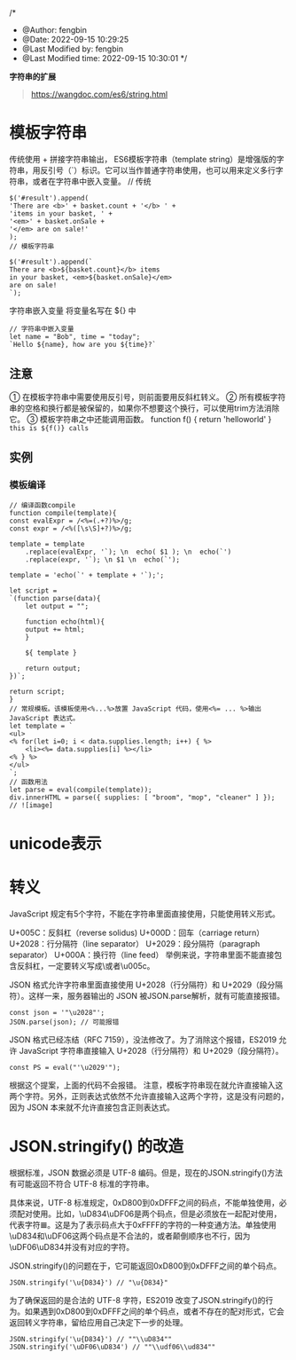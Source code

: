 /*
 * @Author: fengbin 
 * @Date: 2022-09-15 10:29:25 
 * @Last Modified by: fengbin
 * @Last Modified time: 2022-09-15 10:30:01
 */

**字符串的扩展**
> https://wangdoc.com/es6/string.html

# 模板字符串

传统使用 + 拼接字符串输出，
ES6模板字符串（template string）是增强版的字符串，用反引号（`）标识。它可以当作普通字符串使用，也可以用来定义多行字符串，或者在字符串中嵌入变量。
    // 传统

    $('#result').append(
    'There are <b>' + basket.count + '</b> ' +
    'items in your basket, ' +
    '<em>' + basket.onSale +
    '</em> are on sale!'
    );
    // 模板字符串

    $('#result').append(`
    There are <b>${basket.count}</b> items
    in your basket, <em>${basket.onSale}</em>
    are on sale!
    `);
    
字符串嵌入变量  将变量名写在 ${} 中

    // 字符串中嵌入变量
    let name = "Bob", time = "today";
    `Hello ${name}, how are you ${time}?`
## 注意
① 在模板字符串中需要使用反引号，则前面要用反斜杠转义。
② 所有模板字符串的空格和换行都是被保留的，如果你不想要这个换行，可以使用trim方法消除它。
③ 模板字符串之中还能调用函数。
    function f() {
        return 'helloworld'
    }
    ` this is ${f()} calls`
## 实例
### 模板编译

    // 编译函数compile
    function compile(template){
    const evalExpr = /<%=(.+?)%>/g;
    const expr = /<%([\s\S]+?)%>/g;

    template = template
        .replace(evalExpr, '`); \n  echo( $1 ); \n  echo(`')
        .replace(expr, '`); \n $1 \n  echo(`');

    template = 'echo(`' + template + '`);';

    let script =
    `(function parse(data){
        let output = "";

        function echo(html){
        output += html;
        }

        ${ template }

        return output;
    })`;

    return script;
    }
    // 常规模板。该模板使用<%...%>放置 JavaScript 代码，使用<%= ... %>输出 JavaScript 表达式。
    let template = `
    <ul>
    <% for(let i=0; i < data.supplies.length; i++) { %>
        <li><%= data.supplies[i] %></li>
    <% } %>
    </ul>
    `;
    // 函数用法
    let parse = eval(compile(template));
    div.innerHTML = parse({ supplies: [ "broom", "mop", "cleaner" ] });
    // ![image]

# unicode表示

# 

# 转义

JavaScript 规定有5个字符，不能在字符串里面直接使用，只能使用转义形式。

U+005C：反斜杠（reverse solidus)
U+000D：回车（carriage return）
U+2028：行分隔符（line separator）
U+2029：段分隔符（paragraph separator）
U+000A：换行符（line feed）
举例来说，字符串里面不能直接包含反斜杠，一定要转义写成\\或者\u005c。

JSON 格式允许字符串里面直接使用 U+2028（行分隔符）和 U+2029（段分隔符）。这样一来，服务器输出的 JSON 被JSON.parse解析，就有可能直接报错。

    const json = '"\u2028"';
    JSON.parse(json); // 可能报错
JSON 格式已经冻结（RFC 7159），没法修改了。为了消除这个报错，ES2019 允许 JavaScript 字符串直接输入 U+2028（行分隔符）和 U+2029（段分隔符）。

    const PS = eval("'\u2029'");   
根据这个提案，上面的代码不会报错。
注意，模板字符串现在就允许直接输入这两个字符。另外，正则表达式依然不允许直接输入这两个字符，这是没有问题的，因为 JSON 本来就不允许直接包含正则表达式。

# JSON.stringify() 的改造

根据标准，JSON 数据必须是 UTF-8 编码。但是，现在的JSON.stringify()方法有可能返回不符合 UTF-8 标准的字符串。

具体来说，UTF-8 标准规定，0xD800到0xDFFF之间的码点，不能单独使用，必须配对使用。比如，\uD834\uDF06是两个码点，但是必须放在一起配对使用，代表字符𝌆。这是为了表示码点大于0xFFFF的字符的一种变通方法。单独使用\uD834和\uDF06这两个码点是不合法的，或者颠倒顺序也不行，因为\uDF06\uD834并没有对应的字符。

JSON.stringify()的问题在于，它可能返回0xD800到0xDFFF之间的单个码点。

    JSON.stringify('\u{D834}') // "\u{D834}" 
为了确保返回的是合法的 UTF-8 字符，ES2019 改变了JSON.stringify()的行为。如果遇到0xD800到0xDFFF之间的单个码点，或者不存在的配对形式，它会返回转义字符串，留给应用自己决定下一步的处理。

    JSON.stringify('\u{D834}') // ""\\uD834""
    JSON.stringify('\uDF06\uD834') // ""\\udf06\\ud834""